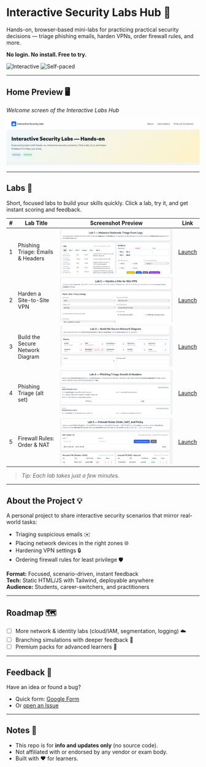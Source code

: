 # Interactive Security Labs Hub 🔐  

Hands-on, browser-based mini-labs for practicing practical security decisions — triage phishing emails, harden VPNs, order firewall rules, and more.  

**No login. No install. Free to try.**  

![Interactive](https://img.shields.io/badge/Interactive-blue) 
![Self-paced](https://img.shields.io/badge/Self--paced-green)  

---

## Home Preview 🖥️  

*Welcome screen of the Interactive Labs Hub*  

![Home Page Screenshot](images/homepage.png)  
<!-- Replace with a real screenshot of your homepage -->  

---

## Labs 🚀  

Short, focused labs to build your skills quickly. Click a lab, try it, and get instant scoring and feedback.  

| #  | Lab Title                         | Screenshot Preview                  | Link                                   |
|----|-----------------------------------|-------------------------------------|----------------------------------------|
| 1  | Phishing Triage: Emails & Headers | ![](images/lab01.png)                | [Launch](https://secured-lab01.pages.dev) |
| 2  | Harden a Site-to-Site VPN         | ![](images/lab02.png)                | [Launch](https://secured-labs02.pages.dev) |
| 3  | Build the Secure Network Diagram  | ![](images/lab03.png)                | [Launch](https://secured-labs03.pages.dev) |
| 4  | Phishing Triage (alt set)         | ![](images/lab04.png)                | [Launch](https://secured-labs04.pages.dev) |
| 5  | Firewall Rules: Order & NAT       | ![](images/lab05.png)                | [Launch](https://secured-labs05.pages.dev) |

> *Tip: Each lab takes just a few minutes.*  

---

## About the Project 💡  

A personal project to share interactive security scenarios that mirror real-world tasks:  
- Triaging suspicious emails ✉️  
- Placing network devices in the right zones 🌐  
- Hardening VPN settings 🔒  
- Ordering firewall rules for least privilege 🛡️  

**Format:** Focused, scenario-driven, instant feedback  
**Tech:** Static HTML/JS with Tailwind, deployable anywhere  
**Audience:** Students, career-switchers, and practitioners  

---

## Roadmap 🗺️  

- [ ] More network & identity labs (cloud/IAM, segmentation, logging) ☁️  
- [ ] Branching simulations with deeper feedback 🔄  
- [ ] Premium packs for advanced learners 💼  

---

## Feedback 💬  

Have an idea or found a bug?  

- Quick form: [Google Form](https://docs.google.com/forms/d/e/1FAIpQLScOcZQZsGu9u8VaVzwgymYbCSvT83NU66OZENL5V-JBCO1Xog/viewform)  
- Or [open an Issue](../../issues)  

---

## Notes 📝  

- This repo is for **info and updates only** (no source code).  
- Not affiliated with or endorsed by any vendor or exam body.  
- Built with ❤️ for learners.  

